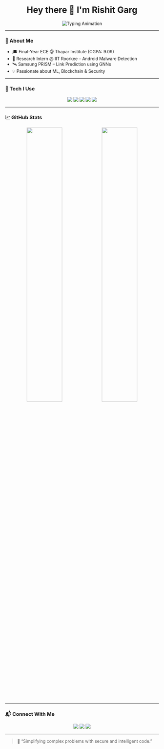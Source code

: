 <h1 align="center">Hey there 👋 I'm Rishit Garg</h1>

<p align="center">
  <img src="https://readme-typing-svg.demolab.com?font=Fira+Code&weight=500&size=24&duration=3500&pause=1000&center=true&vCenter=true&multiline=true&width=800&height=120&lines=Blockchain+%F0%9F%94%90+%7C+AI+%F0%9F%A4%96+%7C+Android+Security+%F0%9F%93%B1;Final+Year+ECE+Student+%40+Thapar+Institute;Research+Intern+at+IIT+Roorkee+%7C+Samsung+PRISM+Contributor" alt="Typing Animation" />
</p>


---

### 🧠 About Me

- 🎓 Final-Year ECE @ Thapar Institute (CGPA: 9.09)  
- 🔬 Research Intern @ IIT Roorkee – Android Malware Detection  
- 🛰 Samsung PRISM – Link Prediction using GNNs  
- 💡 Passionate about ML, Blockchain & Security

---

### 🚀 Tech I Use

<p align="center">
  <img src="https://img.shields.io/badge/Python-3776AB?style=for-the-badge&logo=python&logoColor=white" />
  <img src="https://img.shields.io/badge/Solidity-363636?style=for-the-badge&logo=solidity&logoColor=white" />
  <img src="https://img.shields.io/badge/Android-3DDC84?style=for-the-badge&logo=android&logoColor=white" />
  <img src="https://img.shields.io/badge/Web3.py-000000?style=for-the-badge" />
  <img src="https://img.shields.io/badge/ML-Scikit--Learn-F7931E?style=for-the-badge&logo=scikit-learn&logoColor=white" />
</p>

---

### 📈 GitHub Stats

<p align="center">
  <img src="https://github-readme-stats.vercel.app/api?username=LovingRishit&show_icons=true&theme=tokyonight&hide=issues" width="48%" />
  <img src="https://github-readme-streak-stats.herokuapp.com/?user=LovingRishit&theme=tokyonight" width="48%" />
</p>

---

### 📬 Connect With Me

<p align="center">
  <a href="mailto:rgarg4_be22@thapar.edu"><img src="https://img.shields.io/badge/Email-D14836?style=for-the-badge&logo=gmail&logoColor=white" /></a>
  <a href="https://linkedin.com/in/rishit-garg-59730622b"><img src="https://img.shields.io/badge/LinkedIn-0077B5?style=for-the-badge&logo=linkedin&logoColor=white" /></a>
  <a href="https://github.com/LovingRishit"><img src="https://img.shields.io/badge/GitHub-333333?style=for-the-badge&logo=github&logoColor=white" /></a>
</p>

---

> 🧩 “Simplifying complex problems with secure and intelligent code.”

